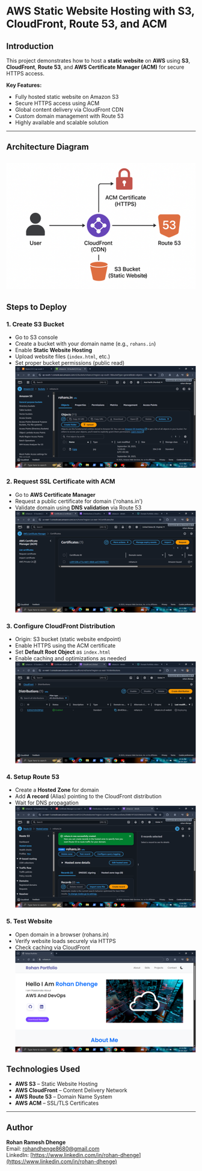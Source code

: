 # AWS Static Website Hosting with S3, CloudFront, Route 53, and ACM

## Introduction
This project demonstrates how to host a **static website** on **AWS** using **S3**, **CloudFront**, **Route 53**, and **AWS Certificate Manager (ACM)** for secure HTTPS access.  

**Key Features:**
- Fully hosted static website on Amazon S3
- Secure HTTPS access using ACM
- Global content delivery via CloudFront CDN
- Custom domain management with Route 53
- Highly available and scalable solution

---

## Architecture Diagram
![](./img/Architecture%20overview.png)
---

## Steps to Deploy

### 1. Create S3 Bucket
- Go to S3 console
- Create a bucket with your domain name (e.g., `rohans.in`)
- Enable **Static Website Hosting**
- Upload website files (`index.html`, etc.)
- Set proper bucket permissions (public read)
![](./img/s3.png)

### 2. Request SSL Certificate with ACM
- Go to **AWS Certificate Manager**
- Request a public certificate for domain ('rohans.in')
- Validate domain using **DNS validation** via Route 53
![](./img/ACM%20certificate.png)

### 3. Configure CloudFront Distribution
- Origin: S3 bucket (static website endpoint)
- Enable HTTPS using the ACM certificate
- Set **Default Root Object** as `index.html`
- Enable caching and optimizations as needed
![](./img/cloudfront.png)

### 4. Setup Route 53
- Create a **Hosted Zone** for domain
- Add **A record** (Alias) pointing to the CloudFront distribution
- Wait for DNS propagation
![](./img/Route53%20(2).png)
### 5. Test Website
- Open domain in a browser (rohans.in)
- Verify website loads securely via HTTPS
- Check caching via CloudFront
![](./img/porfolio.png)

## Technologies Used
- **AWS S3** – Static Website Hosting  
- **AWS CloudFront** – Content Delivery Network  
- **AWS Route 53** – Domain Name System  
- **AWS ACM** – SSL/TLS Certificates  

---

## Author
**Rohan Ramesh Dhenge**  
Email: rohandhenge8680@gmail.com  
LinkedIn: [https://www.linkedin.com/in/rohan-dhenge](https://www.linkedin.com/in/rohan-dhenge)










